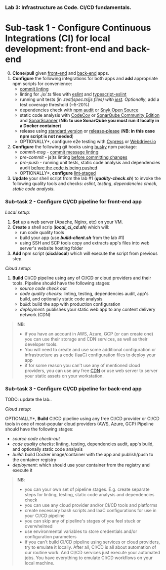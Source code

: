 ### Lab 3: Infrastructure as Code. CI/CD fundamentals.

# Sub-task 1 - Configure Continuous Integrations (CI) for local development: front-end and back-end

0. **Clone**/**pull** given [front-end](https://github.com/EPAM-JS-Competency-center/shop-angular-cloudfront/tree/feat/devops-cicd-lab) and [back-end](https://github.com/EPAM-JS-Competency-center/nestjs-rest-api/tree/feat/devops-cicd-lab) apps.
1. **Configure** the following integrations for both apps and **add** appropriate npm scripts for convenience:
   - [commit linting](https://commitlint.js.org/#/?id=getting-started) 
   - linting for *.js/*.ts files with [eslint](https://eslint.org/) and [typescript-eslint](https://typescript-eslint.io/docs/)
   - running unit tests (in *.test|spec.ts|js files) with [jest](https://jestjs.io/). Optionally*, add a test coverage threshold (~5-20%)
   - dependencies check with [npm audit](https://docs.npmjs.com/cli/v6/commands/npm-audit) or [Snyk Open Source](https://snyk.io/product/open-source-security-management/)
   - static code analysis with [CodeCov](https://about.codecov.io/for/open-source/) or [SonarQube Community Edition](https://www.sonarqube.org/downloads/) and [SonarScanner](https://www.npmjs.com/package/sonarqube-scanner) (**NB: to use SonarQube you must run it locally in a Docker container**)
   - release using [standard version](https://www.npmjs.com/package/standard-version) or [release-please](https://github.com/googleapis/release-please) (**NB: in this case npm script is not needed**)
   - OPTIONALLY*, configure e2e testing with [Cypress](https://www.cypress.io/) or [Webdriver.io](https://webdriver.io/)
2. **Configure** the following git hooks using [husky](https://www.npmjs.com/package/husky) npm package:
   - _commit-msg_ - [commit message linting](https://git-scm.com/docs/githooks#_commit_msg)
   - _pre-commit_ - js|ts linting [before committing changes](https://git-scm.com/docs/githooks#_pre_commit)
   - _pre-push_ - running unit tests, static code analysis and dependencies audit [before the code is being pushed](https://git-scm.com/docs/githooks#_commit_msg)
   - OPTIONALLY*, **configure** [lint-staged](https://www.npmjs.com/package/lint-staged)
3.  **Update** your shell script from the lab #1 (**_quality-check.sh_**) to invoke the following quality tools and checks: _eslint_, _testing_, _dependencies check_, _static code analysis_.

### Sub-task 2 - Configure CI/CD pipeline for front-end app

_Local setup_:

1. **Set** up a web server (Apache, Nginx, etc) on your VM.
2. **Create** a shell scrip (**_local_ci_cd.sh_**) which will:
    - run code quality tools
    - build your app (use **_build-client.sh_** from the lab #1)
    - using SSH and SCP tools copy and extracts app's files into web server's website hosting folder
2. **Add** npm script (**cicd:local**) which will execute the script from previous step.

_Cloud setup_:

1. **Build** CI/CD pipeline using any of CI/CD or cloud providers and their tools.
Pipeline should have the following stages:
   - _source code check out_
   - _code quality checks_: linting, testing, dependencies audit, app's build, and optionally static code analysis
   - _build_: build the app with production configuration
   - _deployment_: publishes your static web app to any content delivery network (CDN)
> **NB**:
  >- if you have an account in AWS, Azure, GCP (or can create one) you can use their storage and CDN services, as well as their developer tools.
  >- You will need to create and use some additional configuration or infrastructure as a code (IaaC) configuration files to deploy your app
  >- if for some reason you can't use any of mentioned cloud providers, you can use any free [CDN](https://geekflare.com/free-cdn-list/) or use web server to server your static assets on your workstation.

### Sub-task 3 - Configure CI/CD pipeline for back-end app

TODO: update the lab.. 

_Cloud setup_:

OPTIONALLY*, **Build** CI/CD pipeline using any free CI/CD provider or CI/CD tools in one of most-popular cloud providers (AWS, Azure, GCP)
Pipeline should have the following stages:
   - _source code check-out_
   - _code quality checks_: linting, testing, dependencies audit, app's build, and optionally static code analysis
   - _build_: build Docker image/container with the app and publish/push to the container registry
   - _deployment_: which should use your container from the registry and execute it

> **NB**:
 >- you can your own set of pipeline stages. E.g. create separate steps for linting, testing, static code analysis and dependencies check
 >- you can use any cloud provider and/or CI/CD tools and platforms
 >- create necessary bash scripts and IaaC configurations for use in your CI/CD pipeline
 >- you can skip any of pipeline's stages of you feel stuck or overwhelmed
 >- use environmental variables to store credentials and/or configuration parameters
 >- if you can't build CI/CD pipeline using services or cloud providers, try to emulate it locally. 
    After all, CI/CD is all about automation of our routine work. And CI/CD services just execute your automated jobs.
    You have everything to emulate CI/CD workflows on your local machine.
